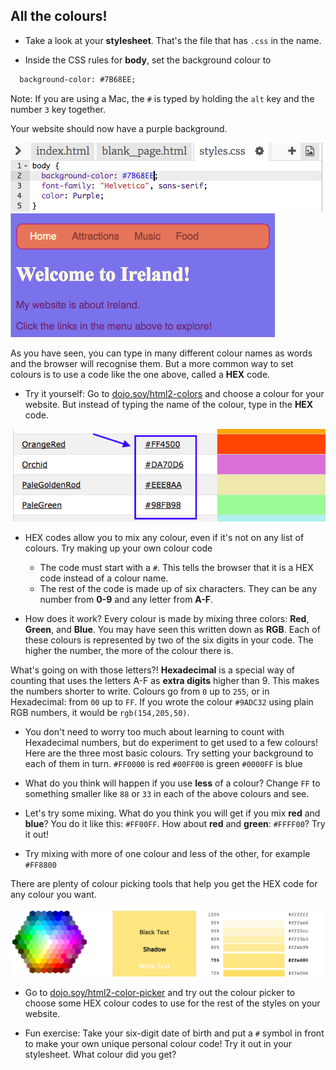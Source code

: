 ## All the colours!

+ Take a look at your **stylesheet**. That's the file that has `.css` in the name.

+ Inside the CSS rules for **body**, set the background colour to

```html
  background-color: #7B68EE;
```

Note: If you are using a Mac, the `#` is typed by holding the `alt` key and the number `3` key together.

Your website should now have a purple background. 

![](images/HexColourFirst.png) 
![](images/HexColourFirstResult.png)

As you have seen, you can type in many different colour names as words and the browser will recognise them. But a more common way to set colours is to use a code like the one above, called a **HEX** code.

+ Try it yourself: Go to [dojo.soy/html2-colors](http://dojo.soy/html2-colors) and choose a colour for your website. But instead of typing the name of the colour, type in the **HEX** code. 

![](images/ColorNamesHex.png)

+ HEX codes allow you to mix any colour, even if it's not on any list of colours. Try making up your own colour code
   * The code must start with a `#`. This tells the browser that it is a HEX code instead of a colour name.
   * The rest of the code is made up of six characters. They can be  any number from **0-9** and any letter from **A-F**.

+ How does it work? Every colour is made by mixing three colors: **Red**, **Green**, and **Blue**. You may have seen this written down as **RGB**. Each of these colours is represented by two of the six digits in your code. The higher the number, the more of the colour there is.

What's going on with those letters?! **Hexadecimal** is a special way of counting that uses the letters A-F as **extra digits** higher than 9. This makes the numbers shorter to write. Colours go from `0` up to `255`, or in Hexadecimal: from `00` up to `FF`. If you wrote the colour `#9ADC32` using plain RGB numbers, it would be `rgb(154,205,50)`.

+ You don't need to worry too much about learning to count with Hexadecimal numbers, but do experiment to get used to a few colours! Here are the three most basic colours. Try setting your background to each of them in turn.
 `#FF0000` is red
 `#00FF00` is green
 `#0000FF` is blue
 
+ What do you think will happen if you use **less** of a colour? Change `FF` to something smaller like `88` or `33` in each of the above colours and see.

+ Let's try some mixing. What do you think you will get if you mix **red** and **blue**? You do it like this: `#FF00FF`. How about **red** and **green**: `#FFFF00`? Try it out!

+ Try mixing with more of one colour and less of the other, for example `#FF8800`

There are plenty of colour picking tools that help you get the HEX code for any colour you want. 

![](images/W3ColorPicker.png)

+ Go to [dojo.soy/html2-color-picker](http://dojo.soy/html2-color-picker) and try out the colour picker to choose some HEX colour codes to use for the rest of the styles on your website.

+ Fun exercise: Take your six-digit date of birth and put a `#` symbol in front to make your own unique personal colour code! Try it out in your stylesheet. What colour did you get?



